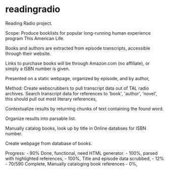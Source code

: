 # readingradio

Reading Radio project.

Scope:
Produce booklists for popular long-running human experience program This American Life. 

Books and authors are extracted from episode transcripts, accessible through their website.

Links to purchase books will be through Amazon.com (no affiliate), or simply a ISBN number is given.

Presented on a static webpage, organized by episode, and by author, 

Method:
Create webscrubbers to pull transcript data out of TAL radio archives.
Search transcript data for references to 'book', 'author', 'novel',
this should pull out most literary references,

Contextualize results by returning chunks of text containing the found word.

Organize results into parsable list.

Manually catalog books, look up by title in Online databses for ISBN number.

Create webpage from database of books.

Progress:
<Scripting> - 90% Done, functional, need HTML generator.
<Transcripts> - 100%, parsed with highlighted references,
<Episode Data> - 100%, Title and episode data scrubbed, 
<Book Catalog> - 12% - 70/590 Complete, Manually cataloging book references
<Website> - 0%,  